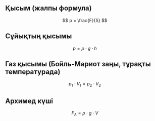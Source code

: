 ## Қысым (жалпы формула)  
$$  
p = \frac{F}{S}  
$$



## Сұйықтың қысымы  
$$  
p = \rho \cdot g \cdot h  
$$



## Газ қысымы (Бойль-Мариот заңы, тұрақты температурада)  
$$  
p_1 \cdot V_1 = p_2 \cdot V_2  
$$


## Архимед күші  
$$  
F_A = \rho \cdot g \cdot V  
$$

